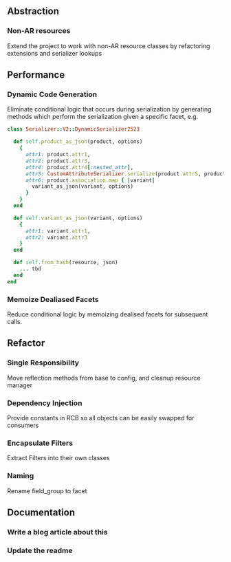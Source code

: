 ## Abstraction

### Non-AR resources
Extend the project to work with non-AR resource classes by refactoring extensions and serializer lookups


## Performance

### Dynamic Code Generation
Eliminate conditional logic that occurs during serialization by generating methods which perform the serialization given a specific facet, e.g.

```ruby
class Serializer::V2::DynamicSerializer2523

  def self.product_as_json(product, options)
    {
      attr1: product.attr1,
      attr2: product.attr3,
      attr4: product.attr4[:nested_attr],
      attr5: CustomAttributeSerializer.serialize(product.attr5, product, options),
      attr6: product.association.map { |variant|
        variant_as_json(variant, options)
      }
    }
  end

  def self.variant_as_json(variant, options)
    {
      attr1: variant.attr1,
      attr2: variant.attr3
    }
  end

  def self.from_hash(resource, json)
    ... tbd
  end
end
```

### Memoize Dealiased Facets
Reduce conditional logic by memoizing dealised facets for subsequent calls.

## Refactor

### Single Responsibility
Move reflection methods from base to config, and cleanup resource manager

### Dependency Injection
Provide constants in RCB so all objects can be easily swapped for consumers

### Encapsulate Filters
Extract Filters into their own classes

### Naming
Rename field_group to facet

## Documentation
### Write a blog article about this
### Update the readme